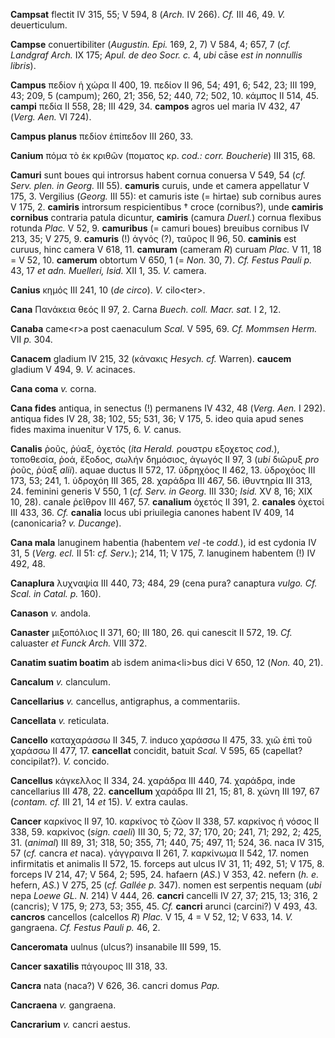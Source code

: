 **Campsat** flectit IV 315, 55; V 594, 8 (*Arch.* IV 266). *Cf.* III 46,
49. *V.* deuerticulum.

**Campse** conuertibiliter (*Augustin. Epi.* 169, 2, 7) V 584, 4; 657, 7
(*cf. Landgraf Arch.* IX 175; *Apul. de deo Socr. c.* 4, *ubi* cāse *est
in nonnullis libris*).

**Campus** πεδίον ἡ χώρα II 400, 19. πεδίον II 96, 54; 491, 6; 542, 23;
III 199, 43; 209, 5 (campum); 260, 21; 356, 52; 440, 72; 502, 10. κάμπος
II 514, 45. **campi** πεδία II 558, 28; III 429, 34. **campos** agros
uel maria IV 432, 47 (*Verg. Aen.* VI 724).

**Campus planus** πεδίον ἐπίπεδον III 260, 33.

**Canium** πόμα τὸ ἐκ κριθῶν (ποματος κρ. *cod.: corr. Boucherie*) III
315, 68.

**Camuri** sunt boues qui introrsus habent cornua conuersa V 549, 54
(*cf. Serv. plen. in Georg.* III 55). **camuris** curuis, unde et camera
appellatur V 175, 3. Vergilius (*Georg.* III 55): et camuris iste (=
hirtae) sub cornibus aures V 175, 2. **camiris** introrsum
respicientibus † croce (cornibus?), unde **camiris cornibus** contraria
patula dicuntur, **camiris** (camura *Duerl.*) cornua flexibus rotunda
*Plac.* V 52, 9. **camuribus** (= camuri boues) breuibus cornibus IV
213, 35; V 275, 9. **camuris** (!) ἀγνός (?), ταῦρος II 96, 50.
**caminis** est curuus, hinc camera V 618, 11. **camuram** (cameram *R*)
curuam *Plac.* V 11, 18 = V 52, 10. **camerum** obtortum V 650, 1 (=
*Non.* 30, 7). *Cf. Festus Pauli p.* 43, 17 *et adn. Muelleri, Isid.*
XII 1, 35. *V.* camera.

**Canius** κημός III 241, 10 (*de circo*). *V.* cilo\<ter\>.

**Cana** Πανάκεια θεός II 97, 2. Carna *Buech. coll. Macr. sat.* I 2,
12.

**Canaba** came\<r\>a post caenaculum *Scal.* V 595, 69. *Cf. Mommsen
Herm.* VII *p.* 304.

**Canacem** gladium IV 215, 32 (κάνακις *Hesych. cf.* Warren).
**caucem** gladium V 494, 9. *V.* acinaces.

**Cana coma** *v.* corna.

**Cana fides** antiqua, in senectus (!) permanens IV 432, 48 (*Verg.*
*Aen.* I 292). antiqua fides IV 28, 38; 102, 55; 531, 36; V 175, 5. ideo
quia apud senes fides maxima inuenitur V 175, 6. *V.* canus.

**Canalis** ῥοῦς, ῥύαξ, ὀχετός (*ita Herald.* ρουστρυ εξοχετος
*cod.*), τοποθεσία, ῥοά, ἔξοδος, σωλήν δημόσιος, ἀγωγός II 97, 3
(*ubi* διῶρυξ *pro* ῥοῦς, ῥύαξ *alii*). aquae ductus II 572, 17.
ὑδρηχόος II 462, 13. ὑδροχόος III 173, 53; 241, 1. ὑδροχόη III 365, 28.
χαράδρα III 467, 56. ἰθυντηρία III 313, 24. feminini generis V 550, 1
(*cf. Serv. in Georg.* III 330; *Isid.* XV 8, 16; XIX 10, 28). canale
ῥεῖθρον III 467, 57. **canalium** ὀχετός II 391, 2. **canales** ὀχετοί
III 433, 36. *Cf.* **canalia** locus ubi priuilegia canones habent IV
409, 14 (canonicaria? *v. Ducange*).

**Cana mala** lanuginem habentia (habentem *vel* -te *codd.*), id est
cydonia IV 31, 5 (*Verg. ecl.* II 51: *cf. Serv.*); 214, 11; V 175, 7.
lanuginem habentem (!) IV 492, 48.

**Canaplura** λυχναψία III 440, 73; 484, 29 (cena pura? canaptura
*vulgo. Cf. Scal. in Catal. p.* 160).

**Canason** *v.* andola.

**Canaster** μιξοπόλιος II 371, 60; III 180, 26. qui canescit II 572,
19. *Cf.* caluaster *et Funck Arch.* VIII 372.

**Canatim suatim boatim** ab isdem anima\<li\>bus dici V 650, 12 (*Non.*
40, 21).

**Cancalum** *v.* clanculum.

**Cancellarius** *v.* cancellus, antigraphus, a commentariis.

**Cancellata** *v.* reticulata.

**Cancello** καταχαράσσω II 345, 7. induco χαράσσω II 475, 33. χιῶ ἐπὶ
τοῦ χαράσσω II 477, 17. **cancellat** concidit, batuit *Scal.* V 595, 65
(capellat? concipilat?). *V.* concido.

**Cancellus** κάγκελλος II 334, 24. χαράδρα III 440, 74. χαράδρα, inde
cancellarius III 478, 22. **cancellum** χαράδρα III 21, 15; 81, 8. χώνη
III 197, 67 (*contam. cf.* III 21, 14 *et* 15). *V.* extra caulas.

**Cancer** καρκίνος II 97, 10. καρκίνος τὸ ζῶον II 338, 57. καρκίνος ἡ
νόσος II 338, 59. καρκίνος (*sign. caeli*) III 30, 5; 72, 37; 170, 20;
241, 71; 292, 2; 425, 31. (*animal*) III 89, 31; 318, 50; 355, 71; 440,
75; 497, 11; 524, 36. naca IV 315, 57 (*cf.* cancra *et* naca).
γάγγραινα II 261, 7. καρκίνωμα II 542, 17. nomen infirmitatis et
animalis II 572, 15. forceps aut ulcus IV 31, 11; 492, 51; V 175, 8.
forceps IV 214, 47; V 564, 2; 595, 24. hafaern (*AS.*) V 353, 42. nefern
(*h. e.* hefern, *AS.*) V 275, 25 (*cf. Gallée p.* 347). nomen est
serpentis nequam (*ubi* nepa *Loewe GL. N.* 214) V 444, 26. **cancri**
cancelli IV 27, 37; 215, 13; 316, 2 (cancris); V 175, 9; 273, 53; 355,
45. *Cf.* **cancri** arunci (carcini?) V 493, 43. **cancros** cancellos
(calcellos *R*) *Plac.* V 15, 4 = V 52, 12; V 633, 14. *V.* gangraena.
*Cf. Festus Pauli p.* 46, 2.

**Canceromata** uulnus (ulcus?) insanabile III 599, 15.

**Cancer saxatilis** πάγουρος III 318, 33.

**Cancra** nata (naca?) V 626, 36. cancri domus *Pap.*

**Cancraena** *v.* gangraena.

**Cancrarium** *v.* cancri aestus.
